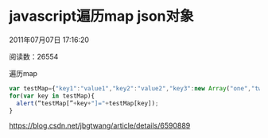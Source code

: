 # javascript遍历map json对象

2011年07月07日 17:16:20

阅读数：26554

遍历map

```js
var testMap={"key1":"value1","key2":"value2","key3":new Array("one","two","three")};
for(var key in testMap){
  alert(“testMap[”+key+"]="+testMap[key]);
}
```



https://blog.csdn.net/jbgtwang/article/details/6590889